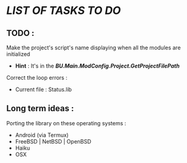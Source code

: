 # **_LIST OF TASKS TO DO_**

## TODO :

Make the project's script's name displaying when all the modules are initialized

- **Hint** : It's in the **_BU.Main.ModConfig.Project.GetProjectFilePath_**

Correct the loop errors :

- Current file : Status.lib

## Long term ideas :

Porting the library on these operating systems :

- Android (via Termux)
- FreeBSD | NetBSD | OpenBSD
- Haiku
- OSX
